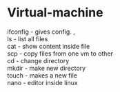 # Virtual-machine

 ifconfig - gives config. ,<br>
ls - list all files <br>
cat - show content inside file  <br>
scp - copy files from one vm to other  <br>
cd - change directory  <br>
mkdir - make new directory  <br>
touch - makes a new file  <br>
nano - editor inside linux  <br>



